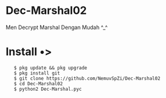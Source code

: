 # Dec-Marshal02
Men Decrypt Marshal Dengan Mudah ^_^
# Install •>
       $ pkg update && pkg upgrade
       $ pkg install git
       $ git clone https://github.com/NemuvSpZi/Dec-Marshal02
       $ cd Dec-Marshal02
       $ python2 Dec-Marshal.pyc
